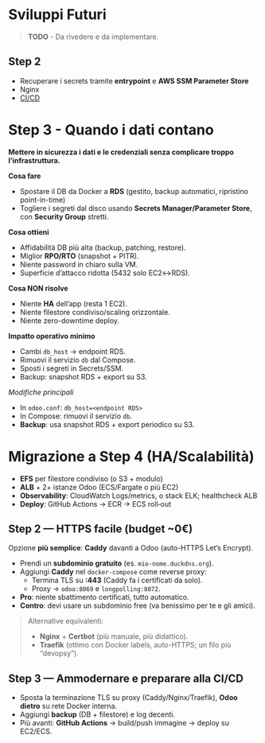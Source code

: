 # Sviluppi Futuri

> **TODO** - Da rivedere e da implementare.

## Step 2

- Recuperare i secrets tramite **entrypoint** e **AWS SSM Parameter Store**
- Nginx
- [CI/CD](docs-ci-cd.md)

# Step 3 - Quando i dati contano

**Mettere in sicurezza i dati e le credenziali senza complicare troppo l’infrastruttura.**

**Cosa fare**

- Spostare il DB da Docker a **RDS** (gestito, backup automatici, ripristino point-in-time)
- Togliere i segreti dal disco usando **Secrets Manager/Parameter Store**, con **Security Group** stretti.

**Cosa ottieni**

- Affidabilità DB più alta (backup, patching, restore).
- Miglior **RPO/RTO** (snapshot + PITR).
- Niente password in chiaro sulla VM.
- Superficie d’attacco ridotta (5432 solo EC2↔RDS).

**Cosa NON risolve**

- Niente **HA** dell’app (resta 1 EC2).
- Niente filestore condiviso/scaling orizzontale.
- Niente zero-downtime deploy.

**Impatto operativo minimo**

- Cambi `db_host` → endpoint RDS.
- Rimuovi il servizio `db` dal Compose.
- Sposti i segreti in Secrets/SSM.
- Backup: snapshot RDS + export su S3.

*Modifiche principali*

- In `odoo.conf`: `db_host=<endpoint RDS>`
- In Compose: rimuovi il servizio `db`.
- **Backup**: usa snapshot RDS + export periodico su S3.

# Migrazione a Step 4 (HA/Scalabilità)

- **EFS** per filestore condiviso (o S3 + modulo)
- **ALB** + 2+ istanze Odoo (ECS/Fargate o più EC2)
- **Observability**: CloudWatch Logs/metrics, o stack ELK; healthcheck ALB
- **Deploy**: GitHub Actions → ECR → ECS roll‑out

## Step 2 — HTTPS facile (budget ~0€)

Opzione **più semplice**: **Caddy** davanti a Odoo (auto-HTTPS Let’s Encrypt).

- Prendi un **subdominio gratuito** (es. `mio-nome.duckdns.org`).
- Aggiungi **Caddy** nel `docker-compose` come reverse proxy:
    - Termina TLS su **:443** (Caddy fa i certificati da solo).
    - Proxy → `odoo:8069` e `longpolling:8072`.
- **Pro**: niente sbattimento certificati, tutto automatico.
- **Contro**: devi usare un subdominio free (va benissimo per te e gli amici).

> Alternative equivalenti:
>
> - **Nginx** + **Certbot** (più manuale, più didattico).
> - **Traefik** (ottimo con Docker labels, auto-HTTPS; un filo più “devopsy”).

## Step 3 — Ammodernare e preparare alla CI/CD

- Sposta la terminazione TLS su proxy (Caddy/Nginx/Traefik), **Odoo dietro** su rete Docker interna.
- Aggiungi **backup** (DB + filestore) e log decenti.
- Più avanti: **GitHub Actions** → build/push immagine → deploy su EC2/ECS.